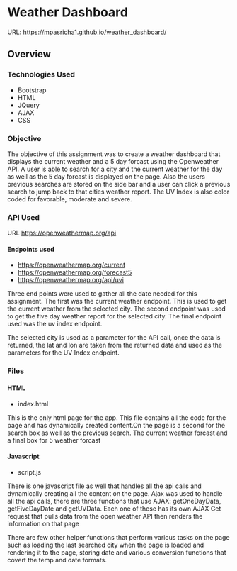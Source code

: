 # Weather Dashboard 
URL: https://mpasricha1.github.io/weather_dashboard/

## Overview
### Technologies Used 
 * Bootstrap
 * HTML 
 * JQuery
 * AJAX
 * CSS

### Objective
The objective of this assignment was to create a weather dashboard that displays the current weather and a 5 day forcast using the Openweather API. A user is able to search for a city 
and the current weather for the day as well as the 5 day forcast is displayed on the page. Also the users previous searches are stored on the side bar and a user can click a previous search
to jump back to that cities weather report. The UV Index is also color coded for favorable, moderate and severe. 
### API Used
URL https://openweathermap.org/api
#### Endpoints used
 * https://openweathermap.org/current
 * https://openweathermap.org/forecast5
 * https://openweathermap.org/api/uvi

Three end points were used to gather all the date needed for this assignment. The first was the current weather endpoint. This is used to get the current weather from the selected city.
The second endpoint was used to get the five day weather report for the selected city. The final endpoint used was the uv index endpoint.

The selected city is used as a parameter for the API call, once the data is returned, the lat and lon are taken from the returned data and used as the parameters for the UV Index endpoint.
### Files
#### HTML 
 * index.html

This is the only html page for the app. This file contains all the code for the page and has dynamically created content.On the page is a second for the search box as well as the 
previous search. The current weather forcast and a final box for 5 weather forcast
#### Javascript 
 * script.js

There is one javascript file as well that handles all the api calls and dynamically creating all the content on the page. Ajax was used to handle all the api calls, there are three functions 
that use AJAX: getOneDayData, getFiveDayDate and getUVData. Each one of these has its own AJAX Get request that pulls data from the open weather API then renders the information on that page

There are few other helper functions that perform various tasks on the page such as loading the last searched city when the page is loaded and rendering it to the page, storing date and various 
conversion functions that covert the temp and date formats.




